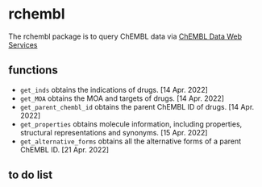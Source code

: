 # rchembl

The rchembl package is to query ChEMBL data via [ChEMBL Data Web Services](https://chembl.gitbook.io/chembl-interface-documentation/web-services/chembl-data-web-services)


## functions
* `get_inds` obtains the indications of drugs. [14 Apr. 2022]
* `get_MOA` obtains the MOA and targets of drugs. [14 Apr. 2022]
* `get_parent_chembl_id` obtains the parent ChEMBL ID of drugs. [14 Apr. 2022]
* `get_properties` obtains molecule information, including properties, structural representations and synonyms. [15 Apr. 2022] 
* `get_alternative_forms` obtains all the alternative forms of a parent ChEMBL ID. [21 Apr. 2022] 

## to do list




